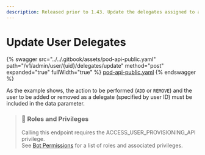 ```yaml
---
description: Released prior to 1.43. Update the delegates assigned to a user.
---
```


# Update User Delegates

{% swagger src="../../.gitbook/assets/pod-api-public.yaml" path="/v1/admin/user/{uid}/delegates/update" method="post" expanded="true" fullWidth="true" %}
[pod-api-public.yaml](../../.gitbook/assets/pod-api-public.yaml)
{% endswagger %}

As the example shows, the action to be performed (`ADD` or `REMOVE`) and the user to be added or removed as a delegate (specified by user ID) must be included in the data parameter.

> ### 🚧 Roles and Privileges
>
> Calling this endpoint requires the ACCESS\_USER\_PROVISIONING\_API privilege.\
> See [Bot Permissions](https://docs.developers.symphony.com/building-bots-on-symphony/configuration/bot-permissions) for a list of roles and associated privileges.
